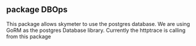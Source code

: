 ## package DBOps

This package allows skymeter to use the postgres database.
We are using GoRM as the postgres Database library. Currently the httptrace is calling from this package